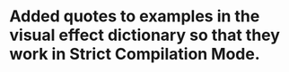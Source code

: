 # Added quotes to examples in the visual effect dictionary so that they work in Strict Compilation Mode.
